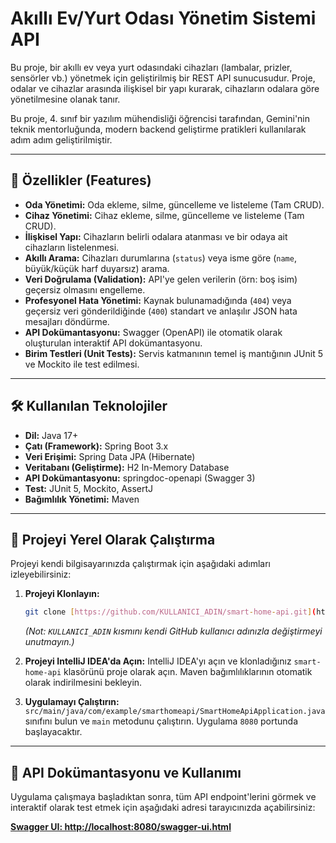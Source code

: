 # Akıllı Ev/Yurt Odası Yönetim Sistemi API

Bu proje, bir akıllı ev veya yurt odasındaki cihazları (lambalar, prizler, sensörler vb.) yönetmek için geliştirilmiş bir REST API sunucusudur. Proje, odalar ve cihazlar arasında ilişkisel bir yapı kurarak, cihazların odalara göre yönetilmesine olanak tanır.

Bu proje, 4. sınıf bir yazılım mühendisliği öğrencisi tarafından, Gemini'nin teknik mentorluğunda, modern backend geliştirme pratikleri kullanılarak adım adım geliştirilmiştir.

---

## 🚀 Özellikler (Features)

- **Oda Yönetimi:** Oda ekleme, silme, güncelleme ve listeleme (Tam CRUD).
- **Cihaz Yönetimi:** Cihaz ekleme, silme, güncelleme ve listeleme (Tam CRUD).
- **İlişkisel Yapı:** Cihazların belirli odalara atanması ve bir odaya ait cihazların listelenmesi.
- **Akıllı Arama:** Cihazları durumlarına (`status`) veya isme göre (`name`, büyük/küçük harf duyarsız) arama.
- **Veri Doğrulama (Validation):** API'ye gelen verilerin (örn: boş isim) geçersiz olmasını engelleme.
- **Profesyonel Hata Yönetimi:** Kaynak bulunamadığında (`404`) veya geçersiz veri gönderildiğinde (`400`) standart ve anlaşılır JSON hata mesajları döndürme.
- **API Dokümantasyonu:** Swagger (OpenAPI) ile otomatik olarak oluşturulan interaktif API dokümantasyonu.
- **Birim Testleri (Unit Tests):** Servis katmanının temel iş mantığının JUnit 5 ve Mockito ile test edilmesi.

---

## 🛠️ Kullanılan Teknolojiler

- **Dil:** Java 17+
- **Çatı (Framework):** Spring Boot 3.x
- **Veri Erişimi:** Spring Data JPA (Hibernate)
- **Veritabanı (Geliştirme):** H2 In-Memory Database
- **API Dokümantasyonu:** springdoc-openapi (Swagger 3)
- **Test:** JUnit 5, Mockito, AssertJ
- **Bağımlılık Yönetimi:** Maven

---

## 🏁 Projeyi Yerel Olarak Çalıştırma

Projeyi kendi bilgisayarınızda çalıştırmak için aşağıdaki adımları izleyebilirsiniz:

1.  **Projeyi Klonlayın:**
    ```bash
    git clone [https://github.com/KULLANICI_ADIN/smart-home-api.git](https://github.com/KULLANICI_ADIN/smart-home-api.git)
    ```
    *(Not: `KULLANICI_ADIN` kısmını kendi GitHub kullanıcı adınızla değiştirmeyi unutmayın.)*

2.  **Projeyi IntelliJ IDEA'da Açın:**
    IntelliJ IDEA'yı açın ve klonladığınız `smart-home-api` klasörünü proje olarak açın. Maven bağımlılıklarının otomatik olarak indirilmesini bekleyin.

3.  **Uygulamayı Çalıştırın:**
    `src/main/java/com/example/smarthomeapi/SmartHomeApiApplication.java` sınıfını bulun ve `main` metodunu çalıştırın. Uygulama `8080` portunda başlayacaktır.

---

## 📖 API Dokümantasyonu ve Kullanımı

Uygulama çalışmaya başladıktan sonra, tüm API endpoint'lerini görmek ve interaktif olarak test etmek için aşağıdaki adresi tarayıcınızda açabilirsiniz:

[**Swagger UI: http://localhost:8080/swagger-ui.html**](http://localhost:8080/swagger-ui.html)